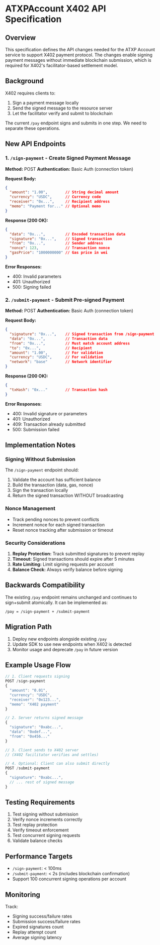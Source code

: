 # ATXPAccount X402 API Specification

## Overview

This specification defines the API changes needed for the ATXP Account service to support X402 payment protocol. The changes enable signing payment messages without immediate blockchain submission, which is required for X402's facilitator-based settlement model.

## Background

X402 requires clients to:
1. Sign a payment message locally
2. Send the signed message to the resource server
3. Let the facilitator verify and submit to blockchain

The current `/pay` endpoint signs and submits in one step. We need to separate these operations.

## New API Endpoints

### 1. `/sign-payment` - Create Signed Payment Message

**Method:** POST
**Authentication:** Basic Auth (connection token)

**Request Body:**
```json
{
  "amount": "1.00",        // String decimal amount
  "currency": "USDC",      // Currency code
  "receiver": "0x...",     // Recipient address
  "memo": "Payment for..." // Optional memo
}
```

**Response (200 OK):**
```json
{
  "data": "0x...",         // Encoded transaction data
  "signature": "0x...",    // Signed transaction
  "from": "0x...",         // Sender address
  "nonce": 123,            // Transaction nonce
  "gasPrice": "1000000000" // Gas price in wei
}
```

**Error Responses:**
- 400: Invalid parameters
- 401: Unauthorized
- 500: Signing failed

### 2. `/submit-payment` - Submit Pre-signed Payment

**Method:** POST
**Authentication:** Basic Auth (connection token)

**Request Body:**
```json
{
  "signature": "0x...",    // Signed transaction from /sign-payment
  "data": "0x...",         // Transaction data
  "from": "0x...",         // Must match account address
  "to": "0x...",           // Recipient
  "amount": "1.00",        // For validation
  "currency": "USDC",      // For validation
  "network": "base"        // Network identifier
}
```

**Response (200 OK):**
```json
{
  "txHash": "0x..."        // Transaction hash
}
```

**Error Responses:**
- 400: Invalid signature or parameters
- 401: Unauthorized
- 409: Transaction already submitted
- 500: Submission failed

## Implementation Notes

### Signing Without Submission

The `/sign-payment` endpoint should:
1. Validate the account has sufficient balance
2. Build the transaction (data, gas, nonce)
3. Sign the transaction locally
4. Return the signed transaction WITHOUT broadcasting

### Nonce Management

- Track pending nonces to prevent conflicts
- Increment nonce for each signed transaction
- Reset nonce tracking after submission or timeout

### Security Considerations

1. **Replay Protection:** Track submitted signatures to prevent replay
2. **Timeout:** Signed transactions should expire after 5 minutes
3. **Rate Limiting:** Limit signing requests per account
4. **Balance Check:** Always verify balance before signing

## Backwards Compatibility

The existing `/pay` endpoint remains unchanged and continues to sign+submit atomically. It can be implemented as:
```
/pay = /sign-payment + /submit-payment
```

## Migration Path

1. Deploy new endpoints alongside existing `/pay`
2. Update SDK to use new endpoints when X402 is detected
3. Monitor usage and deprecate `/pay` in future version

## Example Usage Flow

```typescript
// 1. Client requests signing
POST /sign-payment
{
  "amount": "0.01",
  "currency": "USDC",
  "receiver": "0x123...",
  "memo": "X402 payment"
}

// 2. Server returns signed message
{
  "signature": "0xabc...",
  "data": "0xdef...",
  "from": "0x456..."
}

// 3. Client sends to X402 server
// (X402 facilitator verifies and settles)

// 4. Optional: Client can also submit directly
POST /submit-payment
{
  "signature": "0xabc...",
  // ... rest of signed message
}
```

## Testing Requirements

1. Test signing without submission
2. Verify nonce increments correctly
3. Test replay protection
4. Verify timeout enforcement
5. Test concurrent signing requests
6. Validate balance checks

## Performance Targets

- `/sign-payment`: < 100ms
- `/submit-payment`: < 2s (includes blockchain confirmation)
- Support 100 concurrent signing operations per account

## Monitoring

Track:
- Signing success/failure rates
- Submission success/failure rates
- Expired signatures count
- Replay attempt count
- Average signing latency